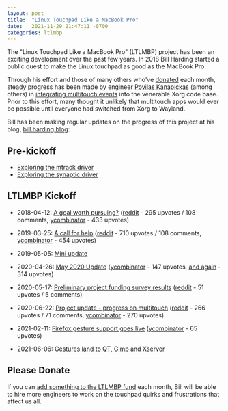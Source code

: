 ```yaml
---
layout: post
title:  "Linux Touchpad Like a MacBook Pro"
date:   2021-11-29 21:47:11 -0700
categories: ltlmbp
---
```


The "Linux Touchpad Like a MacBook Pro" (LTLMBP) project has been an exciting development over the past few years. In 2018 Bill Harding started a public quest to make the Linux touchpad as good as the MacBook Pro.

Through his effort and those of many others who've [donated](https://github.com/sponsors/gitclear) each month, steady progress has been made by engineer [Povilas Kanapickas](https://github.com/p12tic) (among others) in [integrating multitouch events](https://bill.harding.blog/2021/06/06/linux-touchpad-like-macbook-update-touchpad-gestures-land-to-qt-gimp-and-x-server/) into the venerable Xorg code base. Prior to this effort, many thought it unlikely that multitouch apps would ever be possible until everyone had switched from Xorg to Wayland.

Bill has been making regular updates on the progress of this project at his blog, [bill.harding.blog](https://bill.harding.blog):

## Pre-kickoff

- [Exploring the mtrack driver](https://bill.harding.blog/2017/12/27/toward-a-linux-touchpad-as-smooth-as-macbook-pro/)
- [Exploring the synaptic driver](https://bill.harding.blog/2018/01/07/linux-with-a-macbook-touchpad-feel-pt-2/)

## LTLMBP Kickoff

- 2018-04-12:
[A goal worth pursuing?](https://bill.harding.blog/2018/04/12/linux-touchpad-like-a-macbook-goal-worth-pursuing/)
([reddit](https://www.reddit.com/r/linux/comments/8zgvk3/) - 295 upvotes / 108 comments,
[ycombinator](https://news.ycombinator.com/item?id=17547817) - 433 upvotes)

- 2019-03-25:
[A call for help](https://bill.harding.blog/2019/03/25/linux-touchpad-like-a-macbook-progress-and-a-call-for-help/)
([reddit](https://www.reddit.com/r/linux/comments/b5ekyj/) - 710 upvotes / 108 comments,
[ycombinator](https://news.ycombinator.com/item?id=19485178) - 454 upvotes)

- 2019-05-05:
[Mini update](https://bill.harding.blog/2019/05/05/linux-touchpad-mini-update/)

- 2020-04-26: 
[May 2020 Update](https://bill.harding.blog/2020/04/26/linux-touchpad-like-a-macbook-pro-may-2020-update/)
([ycombinator](https://news.ycombinator.com/item?id=23039515) - 147 upvotes,
[and again](https://news.ycombinator.com/item?id=23080435) - 314 upvotes)

- 2020-05-17:
[Preliminary project funding survey results](https://bill.harding.blog/2020/05/17/linux-touchpad-preliminary-project-funding-survey-results/)
([reddit](https://www.reddit.com/r/linux/comments/gdywa3/) - 51 upvotes / 5 comments)

- 2020-06-22:
[Project update - progress on multitouch](https://bill.harding.blog/2020/06/22/linux-touchpad-project-update-progress-on-multitouch/)
([reddit](https://www.reddit.com/r/linux/comments/heoj8h/) - 266 upvotes / 71 comments,
[ycombinator](https://news.ycombinator.com/item?id=23615218) - 270 upvotes)

- 2021-02-11:
[Firefox gesture support goes live](https://bill.harding.blog/2021/02/11/linux-touchpad-like-a-mac-update-firefox-gesture-support-goes-live/)
([ycombinator](https://news.ycombinator.com/item?id=26102894) - 65 upvotes)

- 2021-06-06:
[Gestures land to QT, Gimp and Xserver](https://bill.harding.blog/2021/06/06/linux-touchpad-like-macbook-update-touchpad-gestures-land-to-qt-gimp-and-x-server/)

## Please Donate

If you can [add something to the LTLMBP fund](https://github.com/sponsors/gitclear) each month, Bill will be able to hire more engineers to work on the touchpad quirks and frustrations that affect us all.
